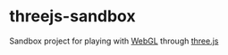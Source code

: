 # threejs-sandbox

Sandbox project for playing with [WebGL](http://en.wikipedia.org/wiki/WebGL) through [three.js](http://threejs.org/)